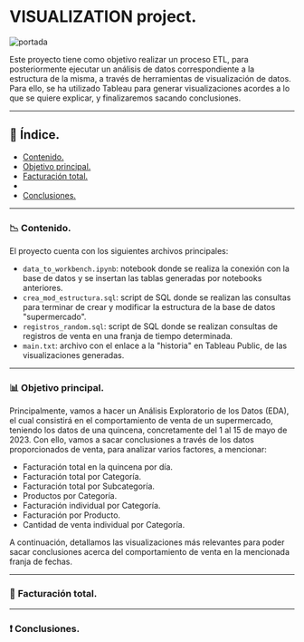 # **VISUALIZATION project.**

![portada](https://github.com/dapafer/visualization-project/images/data_visualization.png)

Este proyecto tiene como objetivo realizar un proceso ETL, para posteriormente ejecutar un análisis de datos correspondiente a la estructura de la misma, a través de herramientas de visualización de datos. Para ello, se ha utilizado Tableau para generar visualizaciones acordes a lo que se quiere explicar, y finalizaremos sacando conclusiones.

---
## 📌 **Índice.**

- [Contenido.](#cont)
- [Objetivo principal.](#obj_princ)
- [Facturación total.](#fact_tot)
-
- [Conclusiones.](#conc)

---
<a name="cont"/>

### 📉 **Contenido.**
El proyecto cuenta con los siguientes archivos principales:

- `data_to_workbench.ipynb`: notebook donde se realiza la conexión con la base de datos y se insertan las tablas generadas por notebooks anteriores.
- `crea_mod_estructura.sql`: script de SQL donde se realizan las consultas para terminar de crear y modificar la estructura de la base de datos "supermercado".
- `registros_random.sql`: script de SQL donde se realizan consultas de registros de venta en una franja de tiempo determinada.
- `main.txt`: archivo con el enlace a la "historia" en Tableau Public, de las visualizaciones generadas.

---
<a name="obj_princ"/>

### 📊 **Objetivo principal.**
Principalmente, vamos a hacer un Análisis Exploratorio de los Datos (EDA), el cual consistirá en el comportamiento de venta de un supermercado, teniendo los datos de una quincena, concretamente del 1 al 15 de mayo de 2023. Con ello, vamos a sacar conclusiones a través de los datos proporcionados de venta, para analizar varios factores, a mencionar:

- Facturación total en la quincena por día.
- Facturación total por Categoría.
- Facturación total por Subcategoría.
- Productos por Categoría.
- Facturación individual por Categoría.
- Facturación por Producto.
- Cantidad de venta individual por Categoría.

A continuación, detallamos las visualizaciones más relevantes para poder sacar conclusiones acerca del comportamiento de venta en la mencionada franja de fechas.

---
<a name="fact_tot"/>

### 🔄 **Facturación total.**


---
<a name="conc"/>

### ❗️ **Conclusiones.**

